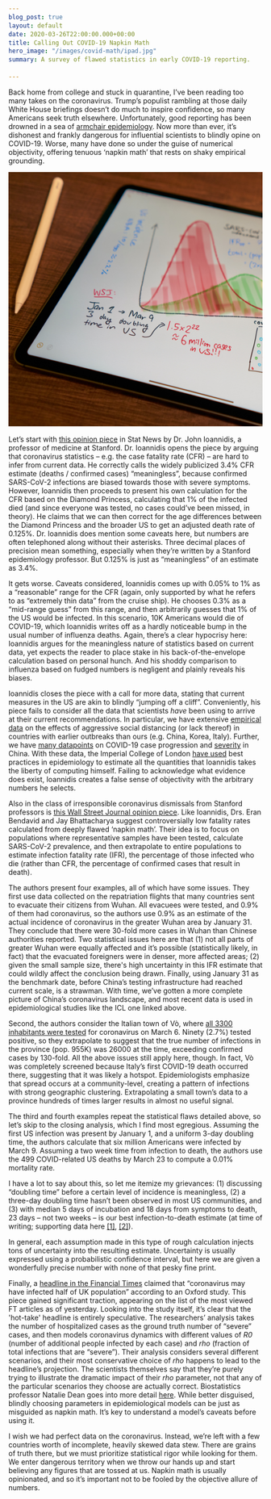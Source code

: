 ```yaml
---
blog_post: true
layout: default
date: 2020-03-26T22:00:00.000+00:00
title: Calling Out COVID-19 Napkin Math
hero_image: "/images/covid-math/ipad.jpg"
summary: A survey of flawed statistics in early COVID-19 reporting.

---
```


Back home from college and stuck in quarantine, I’ve been reading too many takes on the coronavirus. Trump’s populist rambling at those daily White House briefings doesn’t do much to inspire confidence, so many Americans seek truth elsewhere. Unfortunately, good reporting has been drowned in a sea of [armchair epidemiology](https://medium.com/@noahhaber/flatten-the-curve-of-armchair-epidemiology-9aa8cf92d652). Now more than ever, it’s dishonest and frankly dangerous for influential scientists to blindly opine on COVID-19. Worse, many have done so under the guise of numerical objectivity, offering tenuous ‘napkin math’ that rests on shaky empirical grounding.

<img class="standard" src="/images/covid-math/ipad.jpg" alt="COVID 'napkin math'." >  

Let’s start with [this opinion piece](https://www.statnews.com/2020/03/17/a-fiasco-in-the-making-as-the-coronavirus-pandemic-takes-hold-we-are-making-decisions-without-reliable-data/) in Stat News by Dr. John Ioannidis, a professor of medicine at Stanford. Dr. Ioannidis opens the piece by arguing that coronavirus statistics – e.g. the case fatality rate (CFR) – are hard to infer from current data. He correctly calls the widely publicized 3.4% CFR estimate (deaths / confirmed cases) “meaningless”, because confirmed SARS-CoV-2 infections are biased towards those with severe symptoms. However, Ioannidis then proceeds to present his own calculation for the CFR based on the Diamond Princess, calculating that 1% of the infected died (and since everyone was tested, no cases could’ve been missed, in theory). He claims that we can then correct for the age differences between the Diamond Princess and the broader US to get an adjusted death rate of 0.125%. Dr. Ioannidis does mention some caveats here, but numbers are often telephoned along without their asterisks. Three decimal places of precision mean something, especially when they’re written by a Stanford epidemiology professor. But 0.125% is just as “meaningless” of an estimate as 3.4%.

It gets worse. Caveats considered, Ioannidis comes up with 0.05% to 1% as a “reasonable” range for the CFR (again, only supported by what he refers to as “extremely thin data” from the cruise ship). He chooses 0.3% as a “mid-range guess” from this range, and then arbitrarily guesses that 1% of the US would be infected. In this scenario, 10K Americans would die of COVID-19, which Ioannidis writes off as a hardly noticeable bump in the usual number of influenza deaths. Again, there’s a clear hypocrisy here: Ioannidis argues for the meaningless nature of statistics based on current data, yet expects the reader to place stake in his back-of-the-envelope calculation based on personal hunch. And his shoddy comparison to influenza based on fudged numbers is negligent and plainly reveals his biases.

Ioannidis closes the piece with a call for more data, stating that current measures in the US are akin to blindly “jumping off a cliff”. Conveniently, his piece fails to consider all the data that scientists _have_ been using to arrive at their current recommendations. In particular, we have extensive [empirical data](https://www.nytimes.com/interactive/2020/03/21/upshot/coronavirus-deaths-by-country.html) on the effects of aggressive social distancing (or lack thereof) in countries with earlier outbreaks than ours (e.g. China, Korea, Italy). Further, we have [many datapoints](https://www.medrxiv.org/content/10.1101/2020.03.03.20028423v2.full.pdf) on COVID-19 case progression and [severity](https://www.medrxiv.org/content/10.1101/2020.03.09.20033357v1) in China. With these data, the Imperial College of London [have used](https://www.imperial.ac.uk/media/imperial-college/medicine/sph/ide/gida-fellowships/Imperial-College-COVID19-NPI-modelling-16-03-2020.pdf) best practices in epidemiology to estimate all the quantities that Ioannidis takes the liberty of computing himself. Failing to acknowledge what evidence does exist, Ioannidis creates a false sense of objectivity with the arbitrary numbers he selects.

Also in the class of irresponsible coronavirus dismissals from Stanford professors is [this Wall Street Journal opinion piece](https://www.wsj.com/articles/is-the-coronavirus-as-deadly-as-they-say-11585088464). Like Ioannidis, Drs. Eran Bendavid and Jay Bhattacharya suggest controversially low fatality rates calculated from deeply flawed ‘napkin math’. Their idea is to focus on populations where representative samples have been tested, calculate SARS-CoV-2 prevalence, and then extrapolate to entire populations to estimate infection fatality rate (IFR), the percentage of those infected who die (rather than CFR, the percentage of confirmed cases that result in death).

The authors present four examples, all of which have some issues. They first use data collected on the repatriation flights that many countries sent to evacuate their citizens from Wuhan. All evacuees were tested, and 0.9% of them had coronavirus, so the authors use 0.9% as an estimate of the actual incidence of coronavirus in the greater Wuhan area by January 31. They conclude that there were 30-fold more cases in Wuhan than Chinese authorities reported. Two statistical issues here are that (1) not all parts of greater Wuhan were equally affected and it’s possible (statistically likely, in fact) that the evacuated foreigners were in denser, more affected areas; (2) given the small sample size, there's high uncertainty in this IFR estimate that could wildly affect the conclusion being drawn. Finally, using January 31 as the benchmark date, before China’s testing infrastructure had reached current scale, is a strawman. With time, we’ve gotten a more complete picture of China’s coronavirus landscape, and most recent data is used in epidemiological studies like the ICL one linked above.

Second, the authors consider the Italian town of Vò, where [all 3300 inhabitants were tested](https://www.theguardian.com/commentisfree/2020/mar/20/eradicated-coronavirus-mass-testing-covid-19-italy-vo) for coronavirus on March 6. Ninety (2.7%) tested positive, so they extrapolate to suggest that the true number of infections in the province (pop. 955K) was 26000 at the time, exceeding confirmed cases by 130-fold. All the above issues still apply here, though. In fact, Vò was completely screened because Italy’s first COVID-19 death occurred there, suggesting that it was likely a hotspot. Epidemiologists emphasize that spread occurs at a community-level, creating a pattern of infections with strong geographic clustering. Extrapolating a small town’s data to a province hundreds of times larger results in almost no useful signal.

The third and fourth examples repeat the statistical flaws detailed above, so let’s skip to the closing analysis, which I find most egregious. Assuming the first US infection was present by January 1, and a uniform 3-day doubling time, the authors calculate that six million Americans were infected by March 9. Assuming a two week time from infection to death, the authors use the 499 COVID-related US deaths by March 23 to compute a 0.01% mortality rate.

I have a lot to say about this, so let me itemize my grievances: (1) discussing “doubling time” before a certain level of incidence is meaningless, (2) a three-day doubling time hasn’t been observed in most US communities, and (3) with median 5 days of incubation and 18 days from symptoms to death, 23 days – not two weeks – is our best infection-to-death estimate (at time of writing; supporting data here [\[1\]](https://www.medrxiv.org/content/10.1101/2020.03.03.20028423v2.full.pdf), [\[2\]](https://www.medrxiv.org/content/10.1101/2020.03.09.20033357v1)).

In general, each assumption made in this type of rough calculation injects tons of uncertainty into the resulting estimate. Uncertainty is usually expressed using a probabilistic confidence interval, but here we are given a wonderfully precise number with none of that pesky fine print.

Finally, a [headline in the Financial Times](https://www.ft.com/content/5ff6469a-6dd8-11ea-89df-41bea055720b) claimed that “coronavirus may have infected half of UK population” according to an Oxford study. This piece gained significant traction, appearing on the list of the most viewed FT articles as of yesterday. Looking into the study itself, it’s clear that the 'hot-take' headline is entirely speculative. The researchers’ analysis takes the number of hospitalized cases as the ground truth number of “severe” cases, and then models coronavirus dynamics with different values of _R0_ (number of additional people infected by each case) and _rho_ (fraction of total infections that are “severe”). Their analysis considers several different scenarios, and their most conservative choice of _rho_ happens to lead to the headline’s projection. The scientists themselves say that they’re purely trying to illustrate the dramatic impact of their _rho_ parameter, not that any of the particular scenarios they choose are actually correct. Biostatistics professor Natalie Dean goes into more detail [here](https://twitter.com/nataliexdean/status/1242557652217090058). While better disguised, blindly choosing parameters in epidemiological models can be just as misguided as napkin math. It’s key to understand a model’s caveats before using it.

I wish we had perfect data on the coronavirus. Instead, we’re left with a few countries worth of incomplete, heavily skewed data stew. There are grains of truth there, but we must prioritize statistical rigor while looking for them. We enter dangerous territory when we throw our hands up and start believing any figures that are tossed at us. Napkin math is usually opinionated, and so it’s important not to be fooled by the objective allure of numbers.
